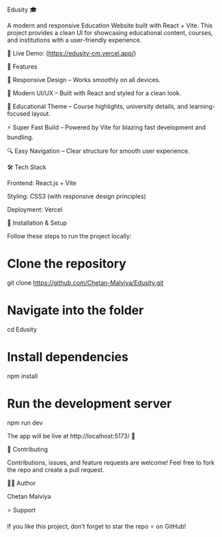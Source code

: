 Edusity 🎓

A modern and responsive Education Website built with React + Vite. This project provides a clean UI for showcasing educational content, courses, and institutions with a user-friendly experience.

🔗 Live Demo: (https://edusity-cm.vercel.app/)

🚀 Features

📱 Responsive Design – Works smoothly on all devices.

🎨 Modern UI/UX – Built with React and styled for a clean look.

🏫 Educational Theme – Course highlights, university details, and learning-focused layout.

⚡ Super Fast Build – Powered by Vite for blazing fast development and bundling.

🔍 Easy Navigation – Clear structure for smooth user experience.

🛠️ Tech Stack

Frontend: React.js + Vite

Styling: CSS3 (with responsive design principles)

Deployment: Vercel

📂 Installation & Setup

Follow these steps to run the project locally:

# Clone the repository
git clone https://github.com/Chetan-Malviya/Edusity.git

# Navigate into the folder
cd Edusity

# Install dependencies
npm install

# Run the development server
npm run dev


The app will be live at http://localhost:5173/ 🎉

🤝 Contributing

Contributions, issues, and feature requests are welcome!
Feel free to fork the repo and create a pull request.

👨‍💻 Author

Chetan Malviya

⭐ Support

If you like this project, don’t forget to star the repo ⭐ on GitHub!

